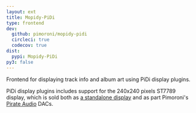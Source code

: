 ```yaml
---
layout: ext
title: Mopidy-PiDi
type: frontend
dev:
  github: pimoroni/mopidy-pidi
  circleci: true
  codecov: true
dist:
  pypi: Mopidy-PiDi
py3: false
---
```


Frontend for displaying track info and album art using PiDi display plugins.

PiDi display plugins includes support for the 240x240 pixels ST7789 display,
which is sold both as
[a standalone display](https://www.adafruit.com/product/3787) and
as part Pimoroni's
[Pirate Audio](https://shop.pimoroni.com/collections/pirate-audio) DACs.
